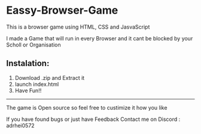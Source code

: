# Eassy-Browser-Game
This is a browser game using HTML, CSS and JasvaScript

I made a Game that will run in every Browser and it cant be blocked by your Scholl or Organisation

Instalation:
---------------------------------------------------------------------------------------------------------------------------------------
1. Download .zip and Extract it
2. launch index.html
3. Have Fun!!
---------------------------------------------------------------------------------------------------------------------------------------------

The game is Open source so feel free to custimize it how you like

If you have found bugs or just have Feedback Contact me on Discord  : adrhei0572
